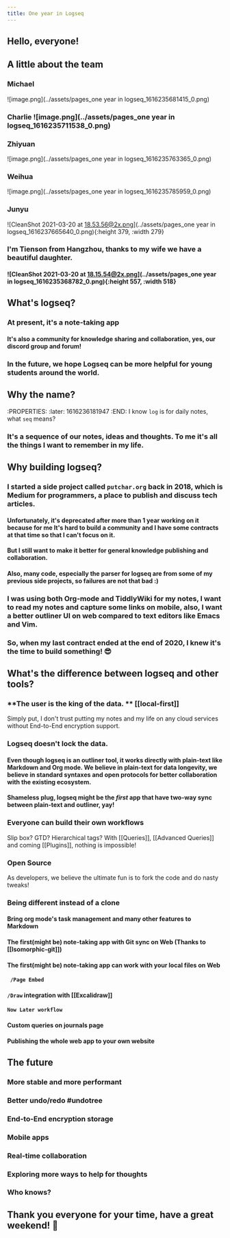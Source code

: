 ```yaml
---
title: One year in Logseq
---
```


## **Hello, everyone!**
## **A little about the team**
### **Michael** 
![image.png](../assets/pages_one year in logseq_1616235681415_0.png)
### **Charlie**  ![image.png](../assets/pages_one year in logseq_1616235711538_0.png)
### **Zhiyuan**
![image.png](../assets/pages_one year in logseq_1616235763365_0.png)
### **Weihua**
![image.png](../assets/pages_one year in logseq_1616235785959_0.png)
### **Junyu** 
![CleanShot 2021-03-20 at 18.53.56@2x.png](../assets/pages_one year in logseq_1616237665640_0.png){:height 379, :width 279}
### I'm Tienson from Hangzhou, thanks to my wife we have a beautiful daughter.
#### ![CleanShot 2021-03-20 at 18.15.54@2x.png](../assets/pages_one year in logseq_1616235368782_0.png){:height 557, :width 518}
## **What's logseq?**
### At present, it's a note-taking app
#### It's also a community for knowledge sharing and collaboration, yes, our discord group and forum!
### In the future, we hope Logseq can be more helpful for young students around the world.
## **Why the name?**
:PROPERTIES:
:later: 1616236181947
:END:
I know `log` is for daily notes, what `seq` means?
### It's a sequence of our notes, ideas and thoughts. To me it's all the things I want to remember in my life.
## **Why building logseq?**
### I started a side project called `putchar.org` back in 2018, which is Medium for programmers, a place to publish and discuss tech articles.
#### Unfortunately, it's deprecated after more than 1 year working on it because for me It's hard to build a community and I have some contracts at that time so that I can't focus on it.
#### But I still want to make it better for general knowledge publishing and collaboration.
#### Also, many code, especially the parser for logseq are from some of my previous side projects, so failures are not that bad :)
### I was using both Org-mode and TiddlyWiki for my notes, I want to read my notes and capture some links on mobile, also, I want a better outliner UI on web  compared to text editors like Emacs and Vim.
### So, when my last contract ended at the end of 2020, I knew it's the time to build something! 😎
## **What's the difference between logseq and other tools?**
### **The user is the king of the data. ** [[local-first]]
Simply put, I don't trust putting my notes and my life on any cloud services without End-to-End encryption support.
### **Logseq doesn't lock the data.**
#### Even though logseq is an outliner tool, it works directly with plain-text like Markdown and Org mode. We believe in plain-text for data longevity, we believe in standard syntaxes and open protocols for better collaboration with the existing ecosystem.
#### Shameless plug, logseq might be the **_first_** app that have two-way sync between plain-text and outliner, yay!
### **Everyone can build their own workflows**
Slip box? GTD? Hierarchical tags? With [[Queries]], [[Advanced Queries]] and coming [[Plugins]], nothing is impossible!
### **Open Source**
As developers, we believe the ultimate fun is to fork the code and do nasty tweaks!
### **Being different instead of a clone**
#### Bring org mode's task management and many other features to Markdown
#### The first(might be) note-taking app with Git sync on Web (Thanks to [[Isomorphic-git]])
#### The first(might be) note-taking app can work with your local files on Web
#### ` /Page Embed`
#### `/Draw` integration with [[Excalidraw]]
#### `Now Later workflow`
#### Custom queries on journals page
#### Publishing the whole web app to your own website
## **The future**
### More stable and more performant
### Better undo/redo #undotree
### End-to-End encryption storage
### Mobile apps
### Real-time collaboration
### Exploring more ways to help for thoughts
### Who knows?
## **Thank you everyone for your time, have a great weekend!** 🙏
